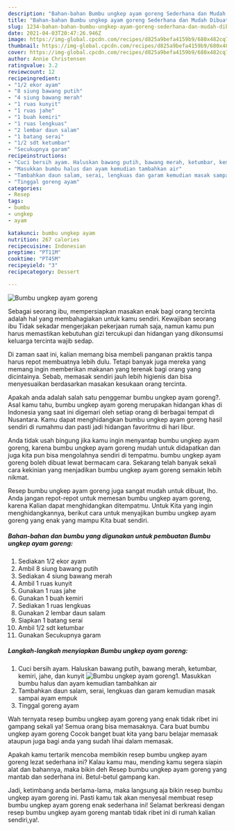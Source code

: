 ```yaml
---
description: "Bahan-bahan Bumbu ungkep ayam goreng Sederhana dan Mudah Dibuat"
title: "Bahan-bahan Bumbu ungkep ayam goreng Sederhana dan Mudah Dibuat"
slug: 1234-bahan-bahan-bumbu-ungkep-ayam-goreng-sederhana-dan-mudah-dibuat
date: 2021-04-03T20:47:26.946Z
image: https://img-global.cpcdn.com/recipes/d825a9befa4159b9/680x482cq70/bumbu-ungkep-ayam-goreng-foto-resep-utama.jpg
thumbnail: https://img-global.cpcdn.com/recipes/d825a9befa4159b9/680x482cq70/bumbu-ungkep-ayam-goreng-foto-resep-utama.jpg
cover: https://img-global.cpcdn.com/recipes/d825a9befa4159b9/680x482cq70/bumbu-ungkep-ayam-goreng-foto-resep-utama.jpg
author: Annie Christensen
ratingvalue: 3.2
reviewcount: 12
recipeingredient:
- "1/2 ekor ayam"
- "8 siung bawang putih"
- "4 siung bawang merah"
- "1 ruas kunyit"
- "1 ruas jahe"
- "1 buah kemiri"
- "1 ruas lengkuas"
- "2 lembar daun salam"
- "1 batang serai"
- "1/2 sdt ketumbar"
- "Secukupnya garam"
recipeinstructions:
- "Cuci bersih ayam. Haluskan bawang putih, bawang merah, ketumbar, kemiri, jahe, dan kunyit"
- "Masukkan bumbu halus dan ayam kemudian tambahkan air"
- "Tambahkan daun salam, serai, lengkuas dan garam kemudian masak sampai ayam empuk"
- "Tinggal goreng ayam"
categories:
- Resep
tags:
- bumbu
- ungkep
- ayam

katakunci: bumbu ungkep ayam 
nutrition: 267 calories
recipecuisine: Indonesian
preptime: "PT11M"
cooktime: "PT45M"
recipeyield: "3"
recipecategory: Dessert

---
```



![Bumbu ungkep ayam goreng](https://img-global.cpcdn.com/recipes/d825a9befa4159b9/680x482cq70/bumbu-ungkep-ayam-goreng-foto-resep-utama.jpg)

Sebagai seorang ibu, mempersiapkan masakan enak bagi orang tercinta adalah hal yang membahagiakan untuk kamu sendiri. Kewajiban seorang ibu Tidak sekadar mengerjakan pekerjaan rumah saja, namun kamu pun harus memastikan kebutuhan gizi tercukupi dan hidangan yang dikonsumsi keluarga tercinta wajib sedap.

Di zaman  saat ini, kalian memang bisa membeli panganan praktis tanpa harus repot membuatnya lebih dulu. Tetapi banyak juga mereka yang memang ingin memberikan makanan yang terenak bagi orang yang dicintainya. Sebab, memasak sendiri jauh lebih higienis dan bisa menyesuaikan berdasarkan masakan kesukaan orang tercinta. 



Apakah anda adalah salah satu penggemar bumbu ungkep ayam goreng?. Asal kamu tahu, bumbu ungkep ayam goreng merupakan hidangan khas di Indonesia yang saat ini digemari oleh setiap orang di berbagai tempat di Nusantara. Kamu dapat menghidangkan bumbu ungkep ayam goreng hasil sendiri di rumahmu dan pasti jadi hidangan favoritmu di hari libur.

Anda tidak usah bingung jika kamu ingin menyantap bumbu ungkep ayam goreng, karena bumbu ungkep ayam goreng mudah untuk didapatkan dan juga kita pun bisa mengolahnya sendiri di tempatmu. bumbu ungkep ayam goreng boleh dibuat lewat bermacam cara. Sekarang telah banyak sekali cara kekinian yang menjadikan bumbu ungkep ayam goreng semakin lebih nikmat.

Resep bumbu ungkep ayam goreng juga sangat mudah untuk dibuat, lho. Anda jangan repot-repot untuk memesan bumbu ungkep ayam goreng, karena Kalian dapat menghidangkan ditempatmu. Untuk Kita yang ingin menghidangkannya, berikut cara untuk menyajikan bumbu ungkep ayam goreng yang enak yang mampu Kita buat sendiri.

<!--inarticleads1-->

##### Bahan-bahan dan bumbu yang digunakan untuk pembuatan Bumbu ungkep ayam goreng:

1. Sediakan 1/2 ekor ayam
1. Ambil 8 siung bawang putih
1. Sediakan 4 siung bawang merah
1. Ambil 1 ruas kunyit
1. Gunakan 1 ruas jahe
1. Gunakan 1 buah kemiri
1. Sediakan 1 ruas lengkuas
1. Gunakan 2 lembar daun salam
1. Siapkan 1 batang serai
1. Ambil 1/2 sdt ketumbar
1. Gunakan Secukupnya garam




<!--inarticleads2-->

##### Langkah-langkah menyiapkan Bumbu ungkep ayam goreng:

1. Cuci bersih ayam. Haluskan bawang putih, bawang merah, ketumbar, kemiri, jahe, dan kunyit
<img src="https://img-global.cpcdn.com/steps/7fb95cf4edc30b64/160x128cq70/bumbu-ungkep-ayam-goreng-langkah-memasak-1-foto.jpg" alt="Bumbu ungkep ayam goreng">1. Masukkan bumbu halus dan ayam kemudian tambahkan air
1. Tambahkan daun salam, serai, lengkuas dan garam kemudian masak sampai ayam empuk
1. Tinggal goreng ayam




Wah ternyata resep bumbu ungkep ayam goreng yang enak tidak ribet ini gampang sekali ya! Semua orang bisa memasaknya. Cara buat bumbu ungkep ayam goreng Cocok banget buat kita yang baru belajar memasak ataupun juga bagi anda yang sudah lihai dalam memasak.

Apakah kamu tertarik mencoba membikin resep bumbu ungkep ayam goreng lezat sederhana ini? Kalau kamu mau, mending kamu segera siapin alat dan bahannya, maka bikin deh Resep bumbu ungkep ayam goreng yang mantab dan sederhana ini. Betul-betul gampang kan. 

Jadi, ketimbang anda berlama-lama, maka langsung aja bikin resep bumbu ungkep ayam goreng ini. Pasti kamu tak akan menyesal membuat resep bumbu ungkep ayam goreng enak sederhana ini! Selamat berkreasi dengan resep bumbu ungkep ayam goreng mantab tidak ribet ini di rumah kalian sendiri,ya!.

